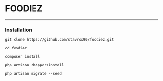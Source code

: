 # FOODIEZ

***

### Installation

    git clone https://github.com/stavrox90/foodiez.git

    cd foodiez

    composer install

    php artisan shopper:install

    php artisan migrate --seed

